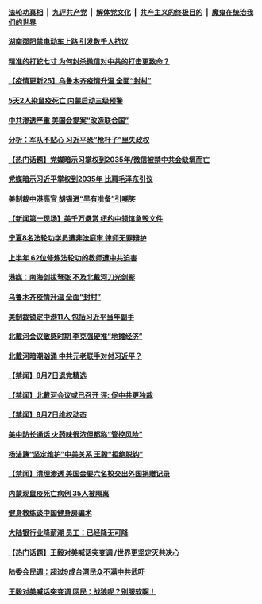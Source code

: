 

####  [法轮功真相](../../../../basic/blob/master/README.md?t=08082302) &nbsp;|&nbsp; [九评共产党](../../../../9ping.md/blob/master/README.md?t=08082302) &nbsp;|&nbsp; [解体党文化](../../../../jtdwh.md/blob/master/README.md?t=08082302)  &nbsp;|&nbsp; [共产主义的终极目的](../../../../gczydzjmd.md/blob/master/README.md?t=08082302) &nbsp;|&nbsp; [魔鬼在统治我们的世界](../../../../mgztzwmdsj.md/blob/master/README.md?t=08082302) 

#### [湖南邵阳禁电动车上路 引发数千人抗议](../pages/prog204/a102913788.md?t=08082302) 

#### [精准的打蛇七寸 为何封杀微信对中共的打击更致命？](../pages/prog204/a102913784.md?t=08082302) 

#### [【疫情更新25】乌鲁木齐疫情升温 全面“封村”](../pages/prog204/a102908866.md?t=08082302) 

#### [5天2人染鼠疫死亡 内蒙启动三级预警](../pages/prog204/a102913713.md?t=08082302) 

#### [中共渗透严重 美国会提案“改造联合国”](../pages/prog204/a102913684.md?t=08082302) 

#### [分析：军队不贴心 习近平恐“枪杆子”里失政权](../pages/prog204/a102913683.md?t=08082302) 

#### [【热门话题】党媒暗示习掌权到2035年/微信被禁中共会缺氧而亡](../pages/prog204/a102913678.md?t=08082302) 

#### [党媒暗示习近平掌权到2035年 比肩毛泽东引议](../pages/prog204/a102913584.md?t=08082302) 

#### [美制裁中港高官 胡锡进“早有准备”引嘲笑](../pages/prog204/a102913599.md?t=08082302) 

#### [【新闻第一现场】美千万悬赏 纽约中领馆急毁文件](../pages/prog204/a102913575.md?t=08082302) 

#### [宁夏8名法轮功学员遭非法庭审 律师无罪辩护](../pages/prog204/a102913564.md?t=08082302) 

#### [上半年 62位修炼法轮功的教师遭中共迫害](../pages/prog204/a102913497.md?t=08082302) 

#### [港媒：南海剑拔弩张 不及北戴河刀光剑影](../pages/prog204/a102913499.md?t=08082302) 

#### [乌鲁木齐疫情升温 全面“封村”](../pages/prog204/a102913486.md?t=08082302) 

#### [美制裁锁定中港11人 包括习近平当年副手](../pages/prog204/a102913430.md?t=08082302) 

#### [北戴河会议敏感时期 李克强硬推“地摊经济”](../pages/prog204/a102913426.md?t=08082302) 

#### [北戴河暗潮汹涌 中共元老联手对付习近平？](../pages/prog204/a102913393.md?t=08082302) 

#### [【禁闻】8月7日退党精选](../pages/prog204/a102913322.md?t=08082302) 

#### [【禁闻】北戴河会议或已召开 评: 促中共更独裁](../pages/prog204/a102913317.md?t=08082302) 

#### [【禁闻】8月7日维权动态](../pages/prog204/a102913280.md?t=08082302) 

#### [美中防长通话 火药味很浓但都称“管控风险”](../pages/prog204/a102913197.md?t=08082302) 

#### [杨洁篪“坚定维护”中美关系 王毅“拒绝脱钩”](../pages/prog204/a102913168.md?t=08082302) 

#### [【禁闻】清理渗透 美国会要六名校交出外国捐赠记录](../pages/prog204/a102913181.md?t=08082302) 

#### [内蒙现鼠疫死亡病例 35人被隔离](../pages/prog204/a102913148.md?t=08082302) 

#### [健身教练谈中国健身房骗术](../pages/prog204/a102913142.md?t=08082302) 

#### [大陆银行业降薪潮 员工：已经降无可降](../pages/prog204/a102913110.md?t=08082302) 


#### [【热门话题】王毅对美喊话突变调 /世界更坚定灭共决心](../pages/prog204/a102912863.md?t=08082302) 

#### [陆委会民调：超过9成台湾民众不满中共武吓](../pages/prog204/a102912854.md?t=08082302) 

#### [王毅对美喊话突变调 网民：战狼呢？别服软啊！](../pages/prog204/a102912821.md?t=08082302) 

